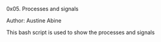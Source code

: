0x05. Processes and signals

Author: Austine Abine

This bash script is used to show the processes and signals

